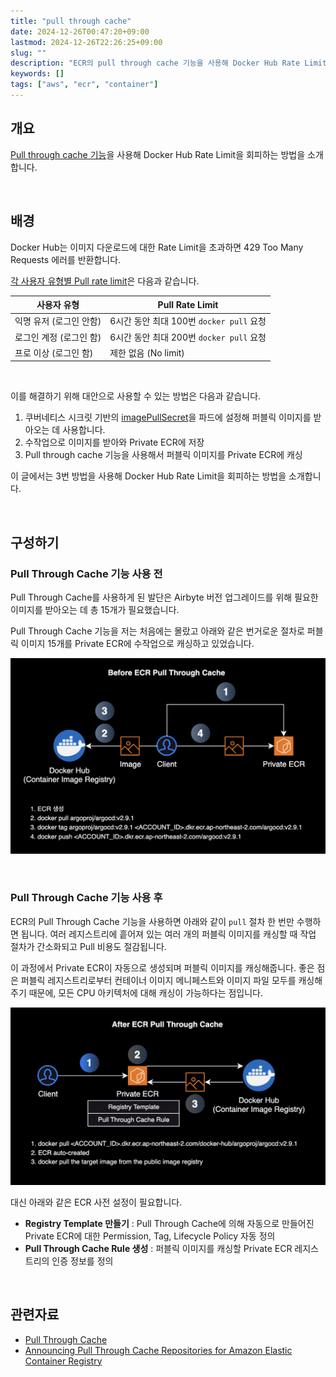 ```yaml
---
title: "pull through cache"
date: 2024-12-26T00:47:20+09:00
lastmod: 2024-12-26T22:26:25+09:00
slug: ""
description: "ECR의 pull through cache 기능을 사용해 Docker Hub Rate Limit을 회피하는 방법"
keywords: []
tags: ["aws", "ecr", "container"]
---
```


## 개요

[Pull through cache 기능](https://docs.aws.amazon.com/ko_kr/AmazonECR/latest/userguide/pull-through-cache.html)을 사용해 Docker Hub Rate Limit을 회피하는 방법을 소개합니다.

&nbsp;

## 배경

Docker Hub는 이미지 다운로드에 대한 Rate Limit을 초과하면 429 Too Many Requests 에러를 반환합니다.

[각 사용자 유형별 Pull rate limit](https://docs.docker.com/docker-hub/download-rate-limit/#pull-rate-limit)은 다음과 같습니다.

| 사용자 유형 | Pull Rate Limit |
|----------|-----------------|
| 익명 유저 (로그인 안함) | 6시간 동안 최대 100번 `docker pull` 요청 |
| 로그인 계정 (로그인 함) | 6시간 동안 최대 200번 `docker pull` 요청 |
| 프로 이상 (로그인 함) | 제한 없음 (No limit) |

&nbsp;

이를 해결하기 위해 대안으로 사용할 수 있는 방법은 다음과 같습니다.

1. 쿠버네티스 시크릿 기반의 [imagePullSecret](https://kubernetes.io/ko/docs/tasks/configure-pod-container/pull-image-private-registry/)을 파드에 설정해 퍼블릭 이미지를 받아오는 데 사용합니다.
2. 수작업으로 이미지를 받아와 Private ECR에 저장
3. Pull through cache 기능을 사용해서 퍼블릭 이미지를 Private ECR에 캐싱

이 글에서는 3번 방법을 사용해 Docker Hub Rate Limit을 회피하는 방법을 소개합니다.

&nbsp;

## 구성하기

### Pull Through Cache 기능 사용 전

Pull Through Cache를 사용하게 된 발단은 Airbyte 버전 업그레이드를 위해 필요한 이미지를 받아오는 데 총 15개가 필요했습니다.

Pull Through Cache 기능을 저는 처음에는 몰랐고 아래와 같은 번거로운 절차로 퍼블릭 이미지 15개를 Private ECR에 수작업으로 캐싱하고 있었습니다.

![](./1.png)

&nbsp;

### Pull Through Cache 기능 사용 후

ECR의 Pull Through Cache 기능을 사용하면 아래와 같이 `pull` 절차 한 번만 수행하면 됩니다. 여러 레지스트리에 흩어져 있는 여러 개의 퍼블릭 이미지를 캐싱할 때 작업 절차가 간소화되고 Pull 비용도 절감됩니다.

이 과정에서 Private ECR이 자동으로 생성되며 퍼블릭 이미지를 캐싱해줍니다. 좋은 점은 퍼블릭 레지스트리로부터 컨테이너 이미지 메니페스트와 이미지 파일 모두를 캐싱해주기 때문에, 모든 CPU 아키텍처에 대해 캐싱이 가능하다는 점입니다.

![](./2.png)

대신 아래와 같은 ECR 사전 설정이 필요합니다.

- **Registry Template 만들기** : Pull Through Cache에 의해 자동으로 만들어진 Private ECR에 대한 Permission, Tag, Lifecycle Policy 자동 정의
- **Pull Through Cache Rule 생성** : 퍼블릭 이미지를 캐싱할 Private ECR 레지스트리의 인증 정보를 정의

&nbsp;

## 관련자료

- [Pull Through Cache](https://docs.aws.amazon.com/ko_kr/AmazonECR/latest/userguide/pull-through-cache.html)
- [Announcing Pull Through Cache Repositories for Amazon Elastic Container Registry](https://aws.amazon.com/ko/blogs/korea/announcing-pull-through-cache-repositories-for-amazon-elastic-container-registry/)
